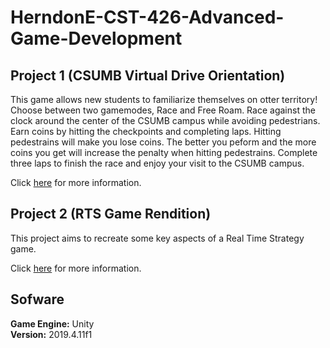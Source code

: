 # HerndonE-CST-426-Advanced-Game-Development

## Project 1 (CSUMB Virtual Drive Orientation)    

This game allows new students to familiarize themselves on otter territory! Choose between two gamemodes, Race and 
Free Roam. Race against the clock around the center of the CSUMB 
campus while avoiding pedestrians. Earn coins by hitting the 
checkpoints and completing laps. Hitting pedestrains will make 
you lose coins. The better you peform and the more coins you get 
will increase the penalty when hitting pedestrains. Complete three 
laps to finish the race and enjoy your visit to the CSUMB campus.

Click [here](https://github.com/HerndonE/CSUMBRacingGame) for more information.    

## Project 2 (RTS Game Rendition)  

This project aims to recreate some key aspects of a Real Time Strategy game.
  
Click [here](https://github.com/HerndonE/RTS-Game-Using-Unity) for more information.    

## Sofware
**Game Engine:** Unity  
**Version:** 2019.4.11f1